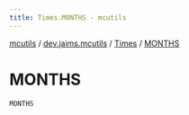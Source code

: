 ```yaml
---
title: Times.MONTHS - mcutils
---
```


[mcutils](../../index.html) / [dev.jaims.mcutils](../index.html) / [Times](index.html) / [MONTHS](./-m-o-n-t-h-s.html)

# MONTHS

`MONTHS`